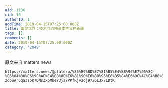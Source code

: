 ```yaml
---
aid: 1136
cid: 16
authorID: 1
addTime: 2019-04-15T07:25:00.000Z
title: 幽灵世界：技术与恐怖资本主义在新疆
tags: []
comments: []
date: 2019-04-15T07:25:00.000Z
category: '2049'
---
```


原文来自 matters.news

    https://matters.news/@platero/%E5%B9%BD%E7%81%B5%E4%B8%96%E7%95%8C-%E6%8A%80%E6%9C%AF%E4%B8%8E%E6%81%90%E6%80%96%E8%B5%84%E6%9C%AC%E4%B8%BB%E4%B9%89%E5%9C%A8%E6%96%B0%E7%96%86-zdpuAr6qa3zoK7DNsZxbMbeY3jaYPPfRjv2dj97ZGLJx7LDtK
